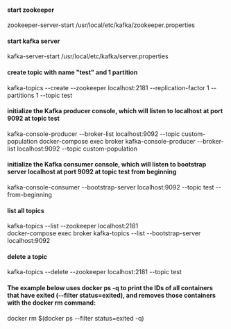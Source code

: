 #### start zookeeper
zookeeper-server-start /usr/local/etc/kafka/zookeeper.properties

#### start kafka server
kafka-server-start /usr/local/etc/kafka/server.properties

#### create topic with name "test" and 1 partition
kafka-topics --create --zookeeper localhost:2181 --replication-factor 1 --partitions 1 --topic test

#### initialize the Kafka producer console, which will listen to localhost at port 9092 at topic test
kafka-console-producer --broker-list localhost:9092 --topic custom-population
docker-compose exec broker kafka-console-producer --broker-list localhost:9092 --topic custom-population

#### initialize the Kafka consumer console, which will listen to bootstrap server localhost at port 9092 at topic test from beginning
kafka-console-consumer --bootstrap-server localhost:9092 --topic test --from-beginning


#### list all topics
kafka-topics --list --zookeeper localhost:2181   
docker-compose exec broker kafka-topics --list --bootstrap-server localhost:9092

#### delete a topic
kafka-topics --delete --zookeeper localhost:2181 --topic test

#### The example below uses docker ps -q to print the IDs of all containers that have exited (--filter status=exited), and removes those containers with the docker rm command:
docker rm $(docker ps --filter status=exited -q)
